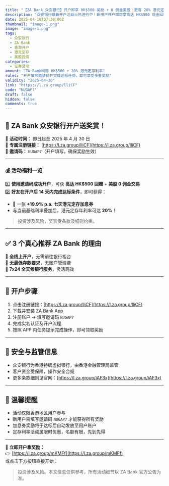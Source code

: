 ```yaml
---
title: "【ZA Bank 众安银行】开户即享 HK$500 奖励 + 0 佣金美股｜更有 20% 港元定存年利率等你来拿"
description: "众安银行最新开户活动火热进行中！新用户开户即可享高达 HK$500 现金回赠 + 美股 0 佣金优惠，达标还可获得高达 20% 港元定存年利率。线上开户，轻松无门槛，立即参与！"
date: 2025-04-18T07:38:00Z
thumbnail: "image-1.png"
image: "image-1.png"
tags: 
  - 众安银行
  - ZA Bank
  - 香港开户
  - 港元定存
  - 美股投资
categories: 
  - 证券活动
amount: "ZA Bank回赠 HK$500 + 20% 港元定存利率"
rules: "开户填写邀请码并完成达标任务，即可享受多重奖励"
validity: "2025-04-30"
link: "https://l.za.group/lliCF"
code: "NUGAP7"
draft: false
hidden: false
comments: true
---
```


## 🏦 ZA Bank 众安银行开户送奖赏！

📅 **活动时间：** 即日起至 2025 年 4 月 30 日  
📲 **专属注册链接：** [https://l.za.group/lliCF](https://l.za.group/lliCF)  
🎁 **邀请码：** `NUGAP7`（开户填写，确保奖励生效）

---

### 💰 活动福利一览

1️⃣ **使用邀请码成功开户**，可获 **高达 HK$500 回赠** + **美股 0 佣金交易**  
2️⃣ **好友在开户后 14 天内完成达标条件**，即可获得：
   - 🎁 一张 **+19.9% p.a. 七天港元定存加息券**
   - 与当前基础利率叠加后，港元定存年利率可达 **20%**！

> 投资涉及风险，奖赏受条款及细则约束。

---

## ✅ 3 个真心推荐 ZA Bank 的理由

💛 **全线上开户**，无需前往银行柜台  
💛 **无最低存款要求**，无账户管理费  
💛 **7x24 全天候银行服务**，灵活高效  

---

## 📲 开户步骤

1. 点击注册链接：[https://l.za.group/lliCF](https://l.za.group/lliCF)  
2. 下载并安装 ZA Bank App  
3. 注册账户 → 填写邀请码 `NUGAP7`  
4. 完成实名认证及开户流程  
5. 按照 APP 内任务提示完成操作，即可领取奖励  

---

## 🔐 安全与监管信息

- 众安银行为香港持牌虚拟银行，由香港金融管理局监管  
- 客户资金受保障，操作安全合规  
- 更多条款细则见官网：[https://l.za.group/iAF3x](https://l.za.group/iAF3x)

---

## 📌 温馨提醒

- 活动仅限香港地区用户参与  
- 新用户需填写邀请码 `NUGAP7` 才能获得所有奖励  
- 加息券奖励将于达标后自动发放至用户账户  
- 定存利率活动属限时优惠，名额有限，先到先得  

---

📎 **立即开户拿奖励：**  
👉 [https://l.za.group/mKMFf](https://l.za.group/mKMFf)  
或点击下方按钮直接开始：

> 投资涉及风险。本文信息仅供参考，所有活动细节以 ZA Bank 官方公告为准。
